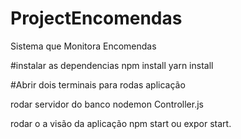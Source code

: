 # ProjectEncomendas
Sistema que Monitora Encomendas

#instalar as dependencias
 npm install 
 yarn install 
 
 #Abrir dois terminais para rodas aplicação
 
 rodar servidor do banco
 nodemon Controller.js
 
 rodar o a visão da aplicação
 npm start ou expor start.
 
 
